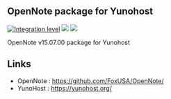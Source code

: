 OpenNote package for Yunohost
-------------

[![Integration level](https://dash.yunohost.org/integration/opennote.svg)](https://dash.yunohost.org/appci/app/opennote) ![](https://ci-apps.yunohost.org/ci/badges/opennote.status.svg) ![](https://ci-apps.yunohost.org/ci/badges/opennote.maintain.svg)

OpenNote v15.07.00 package for Yunohost

Links
-------------
- OpenNote : https://github.com/FoxUSA/OpenNote/
- YunoHost : https://yunohost.org/
